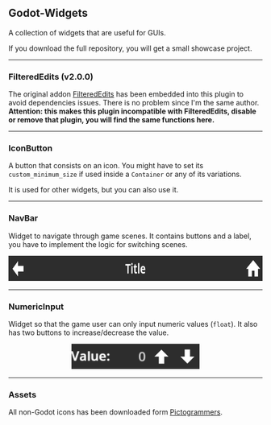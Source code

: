 ## Godot-Widgets

A collection of widgets that are useful for GUIs.

If you download the full repository, you will get a small showcase project.

---

### FilteredEdits (v2.0.0)

The original addon [FilteredEdits](https://godotengine.org/asset-library/asset/1992) has been embedded into this plugin to avoid dependencies issues. There is no problem since I'm the same author. **Attention: this makes this plugin incompatible with FilteredEdits, disable or remove that plugin, you will find the same functions here.**

---

### IconButton

A button that consists on an icon. You might have to set its `custom_minimum_size` if used inside a `Container` or any of its variations.

It is used for other widgets, but you can also use it.

---

### NavBar

Widget to navigate through game scenes. It contains buttons and a label, you have to implement the logic for switching scenes.

<p align="center">
  <img src="https://raw.githubusercontent.com/acgc99/Godot-Widgets/main/screenshots/navbar.png" height="50"/>
</p>

---

### NumericInput

Widget so that the game user can only input numeric values (`float`). It also has two buttons to increase/decrease the value.

<p align="center">
  <img src="https://raw.githubusercontent.com/acgc99/Godot-Widgets/main/screenshots/numeric_input.png" height="50"/>
</p>

---

### Assets

All non-Godot icons has been downloaded form [Pictogrammers](https://pictogrammers.com/docs/general/license/).
